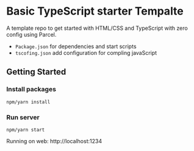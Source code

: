 # Basic TypeScript starter Tempalte

A template repo to get started with HTML/CSS and TypeScript with zero config using Parcel. 

- `Package.json` for dependencies and start scripts
- `tscofing.json` add configuration for compling javaScript

## Getting Started

### Install packages
```
npm/yarn install
```

### Run server
```
npm/yarn start
```

Running on web: http://localhost:1234





